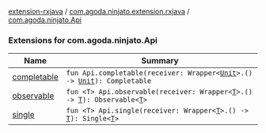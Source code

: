 [extension-rxjava](../../index.md) / [com.agoda.ninjato.extension.rxjava](../index.md) / [com.agoda.ninjato.Api](./index.md)

### Extensions for com.agoda.ninjato.Api

| Name | Summary |
|---|---|
| [completable](completable.md) | `fun Api.completable(receiver: Wrapper<`[`Unit`](https://kotlinlang.org/api/latest/jvm/stdlib/kotlin/-unit/index.html)`>.() -> `[`Unit`](https://kotlinlang.org/api/latest/jvm/stdlib/kotlin/-unit/index.html)`): Completable` |
| [observable](observable.md) | `fun <T> Api.observable(receiver: Wrapper<`[`T`](observable.md#T)`>.() -> `[`T`](observable.md#T)`): Observable<`[`T`](observable.md#T)`>` |
| [single](single.md) | `fun <T> Api.single(receiver: Wrapper<`[`T`](single.md#T)`>.() -> `[`T`](single.md#T)`): Single<`[`T`](single.md#T)`>` |
